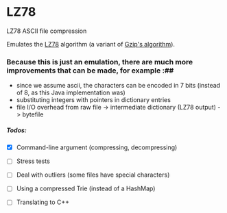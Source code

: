 # LZ78
LZ78 ASCII file compression

Emulates the [LZ78](https://en.wikipedia.org/wiki/LZ77_and_LZ78) algorithm (a variant of [Gzip's algorithm](http://www.gzip.org/algorithm.txt)).

### Because this is just an emulation, there are much more improvements that can be made, for example :##
  - since we assume ascii, the characters can be encoded in 7 bits (instead of 8, as this Java implementation was)
  - substituting integers with pointers in dictionary entries
  - file I/O overhead from raw file -> intermediate dictionary (LZ78 output) -> bytefile
 
 
##### Todos:
  - [x] Command-line argument (compressing, decompressing)
  - [ ] Stress tests
  - [ ] Deal with outliers (some files have special characters)
  - [ ] Using a compressed Trie (instead of a HashMap)
  - [ ] Translating to C++
 
